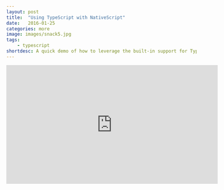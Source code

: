 ```yaml
---
layout: post
title:  "Using TypeScript with NativeScript"
date:   2016-01-25
categories: more
image: images/snack5.jpg
tags: 
    - typescript
shortdesc: A quick demo of how to leverage the built-in support for TypeScript in NativeScript 1.5.
---
```

<iframe width="560" height="315" src="https://www.youtube.com/embed/5bKwlt-qNac" frameborder="0" allowfullscreen></iframe>